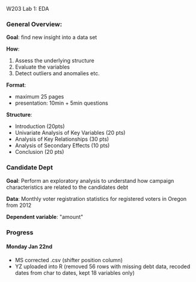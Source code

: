 W203 Lab 1: EDA

### General Overview:

**Goal**: find new insight into a data set

**How**: 
1. Assess the underlying structure
2. Evaluate the variables
3. Detect outliers and anomalies
etc.

**Format**: 
- maximum 25 pages
- presentation: 10min + 5min questions

**Structure**:
- Introduction (20pts)
- Univariate Analysis of Key Variables (20 pts)
- Analysis of Key Relationships (30 pts)
- Analysis of Secondary Effects (10 pts)
- Conclusion (20 pts)


### Candidate Dept

**Goal**: Perform an exploratory analysis to understand how campaign characteristics are related to the candidates
debt

**Data**: Monthly voter registration statistics for registered voters in Oregon from 2012

**Dependent variable**: "amount"

### Progress

#### Monday Jan 22nd
- MS corrected .csv (shifter position column)
- YZ uploaded into R (removed 56 rows with missing debt data, recoded dates from char to dates, kept 18 variables only)